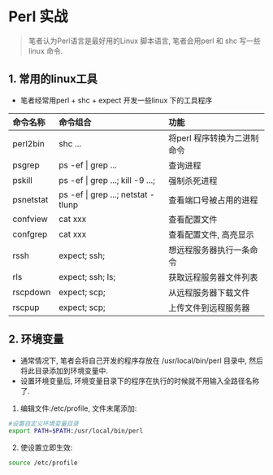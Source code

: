 # Perl 实战
> 笔者认为Perl语言是最好用的Linux 脚本语言, 笔者会用perl 和 shc 写一些linux 命令.


## 1. 常用的linux工具
* 笔者经常用perl + shc + expect 开发一些linux 下的工具程序

| 命令名称 |命令组合 | 功能 |
| :--- |:---- | :---- |
| perl2bin | shc ... | 将perl 程序转换为二进制命令 |
| psgrep | ps -ef \| grep ... | 查询进程 |
| pskill | ps -ef \| grep ...; kill -9 ...; | 强制杀死进程 |
| psnetstat | ps -ef \| grep ...; netstat -tlunp | 查看端口号被占用的进程|
| confview | cat xxx  | 查看配置文件 |
| confgrep | cat xxx | 查看配置文件, 高亮显示 |
| rssh | expect; ssh; | 想远程服务器执行一条命令 |
| rls | expect; ssh; ls; | 获取远程服务器文件列表 | 
| rscpdown | expect; scp; | 从远程服务器下载文件 |
| rscpup | expect; scp; | 上传文件到远程服务器 |


## 2. 环境变量
* 通常情况下, 笔者会将自己开发的程序存放在 /usr/local/bin/perl 目录中, 然后将此目录添加到环境变量中.
* 设置环境变量后, 环境变量目录下的程序在执行的时候就不用输入全路径名称了.

1. 编辑文件:/etc/profile, 文件末尾添加:
```bash
#设置自定义环境变量目录
export PATH=$PATH:/usr/local/bin/perl
```

2. 使设置立即生效: 
```bash
source /etc/profile
```
